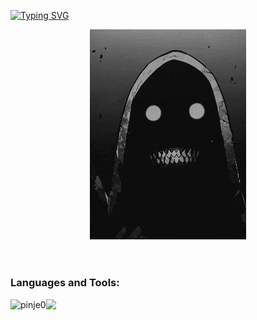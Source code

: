 <!-- <a href="https://yurak-twcss.vercel.app"><img src="https://readme-typing-svg.demolab.com?font=Fira+Code&pause=1000&color=41B883&width=435&lines=おざす%E3%80%81pinje+here" alt="Typing SVG" /></a> -->
<a href="https://yurak-twcss.vercel.app"><img src="https://readme-typing-svg.demolab.com?font=Fira+Code&pause=1000&color=41B883&width=435&lines=hi%2C+pinje+here" alt="Typing SVG" /></a>

<div align="center"><img src="https://github.com/pinje0/pinje0/blob/main/drp.gif" alt="drp"/></div>

<br>
<!---
<p align="center">
  <img src="https://profile-counter.glitch.me/{pinje0}/count.svg" width="160px" alt="pinje0 :: Visitor's Count" />
</p> 
-->

# <h3 align="left">Languages and Tools:</h3>
<p>
    <a>
        <img
            align="left"
            src="https://github-readme-stats-pinje0.vercel.app/api/top-langs/?username=pinje0&layout=compact&theme=dark&count-private=true&langs_count=10"
            alt="pinje0"
        />
    </a>
    <div align = "right>
      <img src="https://img.shields.io/badge/HTML5-E34F26?style=flat-square&logo=html5&logoColor=white"
    </div>
</p>

<div>
  
  [![](https://skillicons.dev/icons?i=html,css,js,ts,nodejs,tailwind,react,python,git,github,powershell,vscode,windows&perline=9&theme=dark)](https://skillicons.dev)

</div>
